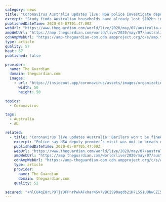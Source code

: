 ```yaml
---
category: news
title: "Coronavirus Australia updates live: NSW police investigate deputy premier John Barilaro over breaking Covid-19 restrictions – latest news"
excerpt: "Study finds Australian households have already lost $102bn in income due to the Covid-19 pandemic and job insecurity remains high. Follow all the latest news, live"
publishedDateTime: 2020-05-07T01:47:00Z
webUrl: "https://www.theguardian.com/world/live/2020/may/07/australia-coronavirus-live-jobs-students-universities-nsw-qld-victoria-app-latest-updates"
ampWebUrl: "https://amp.theguardian.com/world/live/2020/may/07/australia-coronavirus-live-jobs-students-universities-nsw-qld-victoria-app-latest-updates"
cdnAmpWebUrl: "https://amp-theguardian-com.cdn.ampproject.org/c/s/amp.theguardian.com/world/live/2020/may/07/australia-coronavirus-live-jobs-students-universities-nsw-qld-victoria-app-latest-updates"
type: article
quality: 57
heat: 67
published: false

provider:
  name: The Guardian
  domain: theguardian.com
  images:
    - url: "https://insideout.app/coronavirus/assets/images/organizations/theguardian.com-50x50.jpg"
      width: 50
      height: 50

topics:
  - Coronavirus

tags:
  - Australia
  - AU

related:
  - title: "Coronavirus live updates Australia: Barilaro won't be fined for visit to country house, NSW police say – latest news"
    excerpt: "Police say NSW deputy premier’s visit was not in breach of health orders; more than $15bn paid out in stimulus; and study finds households have lost $102bn in income due to Covid-19. Follow all the latest news,"
    publishedDateTime: 2020-05-07T05:47:00Z
    webUrl: "https://www.theguardian.com/world/live/2020/may/07/australia-coronavirus-live-jobs-students-universities-nsw-qld-victoria-app-latest-updates?page=with%3Ablock-5eb36ab18f086792686da112"
    ampWebUrl: "https://amp.theguardian.com/world/live/2020/may/07/australia-coronavirus-live-jobs-students-universities-nsw-qld-victoria-app-latest-updates"
    cdnAmpWebUrl: "https://amp-theguardian-com.cdn.ampproject.org/c/s/amp.theguardian.com/world/live/2020/may/07/australia-coronavirus-live-jobs-students-universities-nsw-qld-victoria-app-latest-updates"
    type: article
    provider:
      name: The Guardian
      domain: theguardian.com
    quality: 52

secured: "+nlCU4qEOrLPDTjzDFPnrPwkAFxhar4Sv7vBCiS9Oaqdb2iH7LSS1UOhwCZI5D/B/6WkGnUiuEBB5PPtPwoK+VmaqZa8PJ2jIqJBmrVU+ZZVpdM1WBH4l1bLjGWRHNSShODd3CplfEN/1qvK2AlmPMc5POpFuBrnKnvD/+Fwgc2979+taY56lUW4WzvN+24jfcGQPEVSTgd2sN8KdSYMEEFW0fToiIkdNkkjVerhaXuspNZh9XrR+sn1lOujZAY6u94AC022gjWrNAazN427t1cN3IoRzM+W8EmYFYEc5tiHpaqAf47aFwKjXEXUbrTqhHmR776NYJREvSMiMiRAgIYAsenwSRwi5fenoHN6q9y6S451TwmFlQnS2cKK4B+a6+mW/YV+0GynYw8NaxubpvfZCQTqA23H19OnmNJwvn+9G8BurPGoZjRdGn5A76i10JzrA0BjrDw1olIrCwuMeVqLsYt7pTmXVx8BWYbTrwo=;kyDVq4OrBwU31DH3SCHofA=="
---
```


